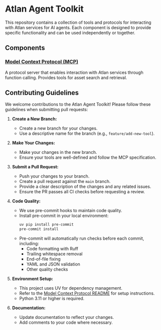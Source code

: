 # Atlan Agent Toolkit

This repository contains a collection of tools and protocols for interacting with Atlan services for AI agents. Each component is designed to provide specific functionality and can be used independently or together.

## Components

### [Model Context Protocol (MCP)](modelcontextprotocol/README.md)
A protocol server that enables interaction with Atlan services through function calling. Provides tools for asset search and retrieval.


## Contributing Guidelines

We welcome contributions to the Atlan Agent Toolkit! Please follow these guidelines when submitting pull requests:

1. **Create a New Branch:**
   - Create a new branch for your changes.
   - Use a descriptive name for the branch (e.g., `feature/add-new-tool`).

2. **Make Your Changes:**
   - Make your changes in the new branch.
   - Ensure your tools are well-defined and follow the MCP specification.


3. **Submit a Pull Request:**
   - Push your changes to your branch.
   - Create a pull request against the `main` branch.
   - Provide a clear description of the changes and any related issues.
   - Ensure the PR passes all CI checks before requesting a review.

4. **Code Quality:**
   - We use pre-commit hooks to maintain code quality.
   - Install pre-commit in your local environment:
     ```bash
     uv pip install pre-commit
     pre-commit install
     ```
   - Pre-commit will automatically run checks before each commit, including:
     - Code formatting with Ruff
     - Trailing whitespace removal
     - End-of-file fixing
     - YAML and JSON validation
     - Other quality checks

5. **Environment Setup:**
   - This project uses UV for dependency management.
   - Refer to the [Model Context Protocol README](modelcontextprotocol/README.md) for setup instructions.
   - Python 3.11 or higher is required.

6. **Documentation:**
   - Update documentation to reflect your changes.
   - Add comments to your code where necessary.
